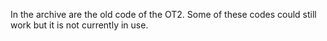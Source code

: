 In the archive are the old code of the OT2. Some of these codes could still work but it is not currently in use.
